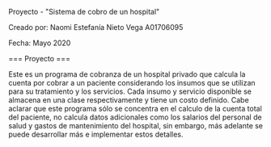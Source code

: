 Proyecto - "Sistema de cobro de un hospital"

Creado por: Naomi Estefanía Nieto Vega A01706095

Fecha: Mayo 2020

=== Proyecto ===

Este es un programa de cobranza de un hospital privado que calcula la cuenta por cobrar a un paciente considerando los insumos que se utilizan para su tratamiento y los servicios.  Cada insumo y servicio disponible se almacena en una clase respectivamente y tiene un costo definido. Cabe aclarar que este programa sólo se concentra en el calculo de la cuenta total del paciente, no calcula datos adicionales como los salarios del personal de salud y gastos de mantenimiento del hospital, sin embargo, más adelante se puede desarrollar más e implementar estos detalles.
